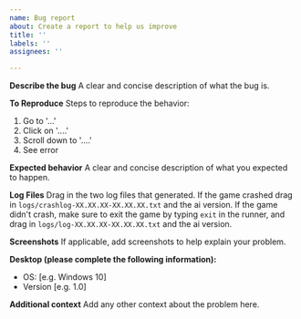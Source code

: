 ```yaml
---
name: Bug report
about: Create a report to help us improve
title: ''
labels: ''
assignees: ''

---
```


**Describe the bug**
A clear and concise description of what the bug is.

**To Reproduce**
Steps to reproduce the behavior:
1. Go to '...'
2. Click on '....'
3. Scroll down to '....'
4. See error

**Expected behavior**
A clear and concise description of what you expected to happen.

**Log Files**
Drag in the two log files that generated. If the game crashed drag in `logs/crashlog-XX.XX.XX-XX.XX.XX.txt` and the ai version. If the game didn't crash, make sure to exit the game by typing `exit` in the runner, and drag in `logs/log-XX.XX.XX-XX.XX.XX.txt` and the ai version.

**Screenshots**
If applicable, add screenshots to help explain your problem.

**Desktop (please complete the following information):**
 - OS: [e.g. Windows 10]
 - Version [e.g. 1.0]

**Additional context**
Add any other context about the problem here.
